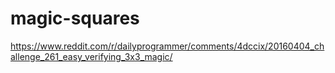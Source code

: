 # magic-squares
https://www.reddit.com/r/dailyprogrammer/comments/4dccix/20160404_challenge_261_easy_verifying_3x3_magic/
